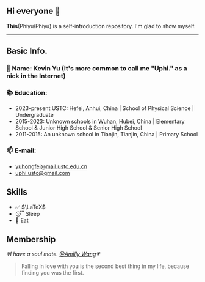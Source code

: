## Hi everyone 👋

**This**(Phiyu/Phiyu) is a self-introduction repository. I'm glad to show myself. 

* * *

## Basic Info.
### 👨 Name: Kevin Yu (It's more common to call me "Uphi." as a nick in the Internet)
### 📚 Education: 
- 2023-present USTC: Hefei, Anhui, China | School of Physical Science | Undergraduate
- 2015-2023: Unknown schools in Wuhan, Hubei, China | Elementary School & Junior High School & Senior High School
- 2011-2015: An unknown school in Tianjin, Tianjin, China | Primary School
### 📫 E-mail: 
- yuhongfei@mail.ustc.edu.cn
- uphi.ustc@gmail.com

## Skills
+ ✅ \$\LaTeX\$
+ 😴 Sleep 
+ 🍜 Eat 

## Membership
_💗I have a soul mate. [@Amilly Wang](https://github.com/AmillyW)💗_

> Falling in love with you is the second best thing in my life, because finding you was the first.
